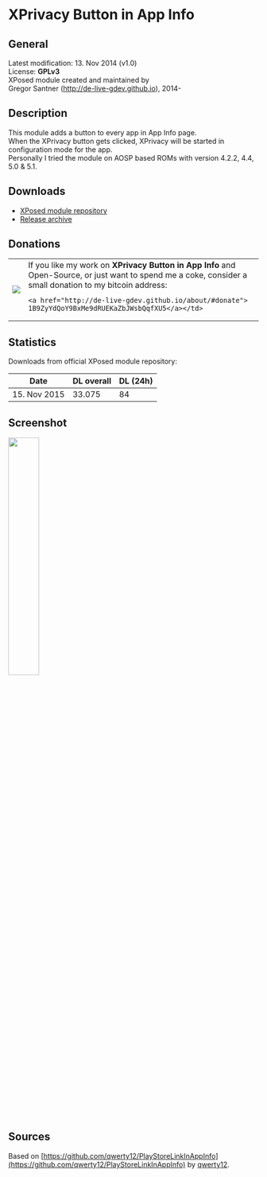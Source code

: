 XPrivacy Button in App Info
=============================

## General
Latest modification: 13. Nov 2014 (v1.0)  
License: **GPLv3**  
XPosed module created and maintained by  
Gregor Santner (<http://de-live-gdev.github.io>), 2014-  

## Description
This module adds a button to every app in App Info page.   
When the XPrivacy button gets clicked, XPrivacy will be started in configuration mode for the app.  
Personally I tried the module on AOSP based ROMs with version 4.2.2, 4.4, 5.0 & 5.1.  

## Downloads

* [XPosed module repository](http://repo.xposed.info/module/de.live.gdev.xprivacyappinfo)  
* [Release archive](https://github.com/de-live-gdev/XPrivacyAppInfo/releases)  

## Donations
<table>
 <tr>
	<td><a href="bitcoin:1B9ZyYdQoY9BxMe9dRUEKaZbJWsbQqfXU5?amount=0.05&label=de-live-gdev">
    <img src="http://de-live-gdev.github.io/assets/img/personal/bitcoin/bitcoin_gdev-live-gdev_150px.png"/></a></td>
	<td>If you like my work on <b>XPrivacy Button in App Info</b> and Open-Source, or just want to spend me a coke, consider a small donation to my bitcoin address:

    <a href="http://de-live-gdev.github.io/about/#donate">
    1B9ZyYdQoY9BxMe9dRUEKaZbJWsbQqfXU5</a></td>
 </tr>
</table>

## Statistics

Downloads from official XPosed module repository:

|      Date     |  DL overall  |   DL (24h) |
|---------------|--------------|------------|
| 15. Nov 2015  |    33.075    |  84        |


## Screenshot
<img src="https://cloud.githubusercontent.com/assets/6735650/5047479/2b508316-6c16-11e4-9622-b5c225484615.png" height="35%" width="35%" >

## Sources
Based on [https://github.com/qwerty12/PlayStoreLinkInAppInfo](https://github.com/qwerty12/PlayStoreLinkInAppInfo) by [qwerty12](https://github.com/qwerty12).  
